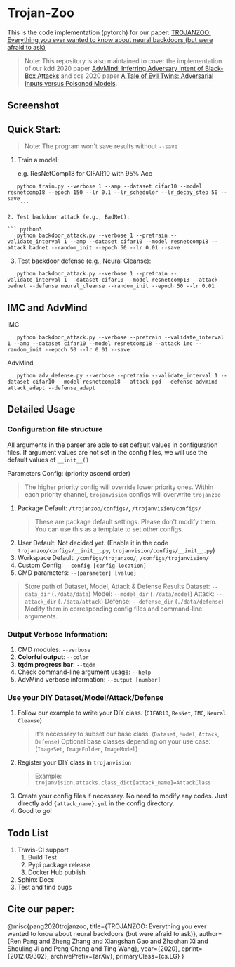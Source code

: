 # Trojan-Zoo

This is the code implementation (pytorch) for our paper: 
[TROJANZOO: Everything you ever wanted to know about neural backdoors (but were afraid to ask)](https://arxiv.org/abs/2012.09302)

> Note: This repository is also maintained to cover the implementation of our kdd 2020 paper [AdvMind: Inferring Adversary Intent of Black-Box Attacks](https://arxiv.org/abs/2006.09539) and ccs 2020 paper [A Tale of Evil Twins: Adversarial Inputs versus Poisoned Models](https://arxiv.org/abs/1911.01559).

## Screenshot

## Quick Start:

> Note: The program won't save results without `--save`

1. Train a model:

   e.g. ResNetComp18 for CIFAR10 with 95% Acc
   

``` python3
   python train.py --verbose 1 --amp --dataset cifar10 --model resnetcomp18 --epoch 150 --lr 0.1 --lr_scheduler --lr_decay_step 50 --save
    ```

2. Test backdoor attack (e.g., BadNet):   

``` python3
   python backdoor_attack.py --verbose 1 --pretrain --validate_interval 1 --amp --dataset cifar10 --model resnetcomp18 --attack badnet --random_init --epoch 50 --lr 0.01 --save
   ```

3. Test backdoor defense (e.g., Neural Cleanse):   

``` python3
   python backdoor_attack.py --verbose 1 --pretrain --validate_interval 1 --dataset cifar10 --model resnetcomp18 --attack badnet --defense neural_cleanse --random_init --epoch 50 --lr 0.01
   ```
## IMC and AdvMind
IMC
``` python3
   python backdoor_attack.py --verbose --pretrain --validate_interval 1 --amp --dataset cifar10 --model resnetcomp18 --attack imc --random_init --epoch 50 --lr 0.01 --save
   ```

AdvMind
``` python3
   python adv_defense.py --verbose --pretrain --validate_interval 1 --dataset cifar10 --model resnetcomp18 --attack pgd --defense advmind --attack_adapt --defense_adapt
   ```
## Detailed Usage
### Configuration file structure

All arguments in the parser are able to set default values in configuration files.
If argument values are not set in the config files, we will use the default values of `__init__()`

Parameters Config: (priority ascend order)
> The higher priority config will override lower priority ones. Within each priority channel, `trojanvision` configs will overwrite `trojanzoo`
1. Package Default: `/trojanzoo/configs/`, `/trojanvision/configs/`
    > These are package default settings. Please don't modify them.
    > You can use this as a template to set other configs.
2. User Default: Not decided yet. (Enable it in the code `trojanzoo/configs/__init__.py`, `trojanvision/configs/__init__.py`)
3. Workspace Default: `/configs/trojanzoo/`, `/configs/trojanvision/`
4. Custom Config: `--config [config location]`
5. CMD parameters: `--[parameter] [value]`

> Store path of Dataset, Model, Attack & Defense Results
> Dataset: `--data_dir` (`./data/data`)
> Model: `--model_dir` (`./data/model`)
> Attack: `--attack_dir` (`./data/attack`)
> Defense: `--defense_dir` (`./data/defense`)
> Modify them in corresponding config files and command-line arguments. 

### Output Verbose Information:

1. CMD modules: `--verbose`
2. **Colorful output**: `--color`
3. **tqdm progress bar**: `--tqdm`
4. Check command-line argument usage: `--help`
5. AdvMind verbose information: `--output [number]`

### Use your DIY Dataset/Model/Attack/Defense
1. Follow our example to write your DIY class. (`CIFAR10`, `ResNet`, `IMC`, `Neural Cleanse`)
   > It's necessary to subset our base class. (`Dataset`, `Model`, `Attack`, `Defense`)
   > Optional base classes depending on your use case: (`ImageSet`, `ImageFolder`, `ImageModel`)
2. Register your DIY class in `trojanvision`
   > Example: `trojanvision.attacks.class_dict[attack_name]=AttackClass`
3. Create your config files if necessary.
   No need to modify any codes. Just directly add `{attack_name}.yml` in the config directory.
4. Good to go!

## Todo List

1. Travis-CI support
   1. Build Test
   2. Pypi package release
   3. Docker Hub publish
2. Sphinx Docs
3. Test and find bugs
## Cite our paper:
@misc{pang2020trojanzoo,
      title={TROJANZOO: Everything you ever wanted to know about neural backdoors (but were afraid to ask)}, 
      author={Ren Pang and Zheng Zhang and Xiangshan Gao and Zhaohan Xi and Shouling Ji and Peng Cheng and Ting Wang},
      year={2020},
      eprint={2012.09302},
      archivePrefix={arXiv},
      primaryClass={cs.LG}
}